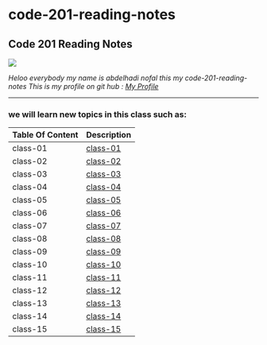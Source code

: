 # code-201-reading-notes
## **Code 201 Reading Notes**

![](http://news.efinancialcareers.com/binaries/content/gallery/efinancial-careers/articles/2019/03/programmer.jpg)

_Heloo everybody my name is abdelhadi nofal this my code-201-reading-notes_
_This is my profile on git hub : [My Profile](https://github.com/abdelhadi-nofal)_
 
 ***
 
### we will learn new topics in this class such as:





 | Table Of Content                    | Description                                                                  |
 | ---------------------               | -----------                                                                  |
 | class-01                            | [class-01](https://abdelhadi-nofal.github.io/code-201/class-01)              |
 | class-02                            | [class-02](https://abdelhadi-nofal.github.io/code-201/class-02)              |
 | class-03                            | [class-03](https://abdelhadi-nofal.github.io/code-201/class-03)              | 
 | class-04                            | [class-04](https://abdelhadi-nofal.github.io/code-201/class-04)              |
 | class-05                            | [class-05](https://abdelhadi-nofal.github.io/code-201/class-05)              |
 | class-06                            | [class-06](https://abdelhadi-nofal.github.io/code-201/class-06)              |
 | class-07                            | [class-07](https://abdelhadi-nofal.github.io/code-201/class-07)              |
 | class-08                            | [class-08](https://abdelhadi-nofal.github.io/code-201/class-08)              |
 | class-09                            | [class-09](https://abdelhadi-nofal.github.io/code-201/class-09)              |
 | class-10                            | [class-10](https://abdelhadi-nofal.github.io/code-201/class-10)              |   
 | class-11                            | [class-11](https://abdelhadi-nofal.github.io/code-201/class-11)              |
 | class-12                            | [class-12](https://abdelhadi-nofal.github.io/code-201/class-12)              |
 | class-13                            | [class-13](https://abdelhadi-nofal.github.io/code-201/class-13)              |
 | class-14                            | [class-14](https://abdelhadi-nofal.github.io/code-201/class-14)              |   
 | class-15                            | [class-15](https://abdelhadi-nofal.github.io/code-201/class-15)              |
